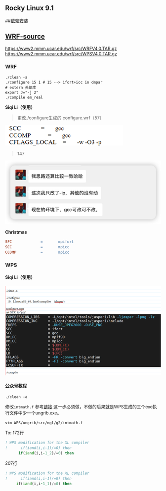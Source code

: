 
## Rocky Linux 9.1

##[依赖安装](https://mp.weixin.qq.com/s?__biz=MzkyNjUwMzQ5Mg==&mid=2247487893&idx=1&sn=65a69f6f6ca48cf9c6fd611a22337602&chksm=c23716bef5409fa8f980df430d8efa5720b4c9c49ad833688baf484d79715eaabd4e8040ba42&cur_album_id=3458810993755750403&scene=189#wechat_redirect)

## [WRF-source](https://www2.mmm.ucar.edu/wrf/src/)
https://www2.mmm.ucar.edu/wrf/src/WRFV4.0.TAR.gz
https://www2.mmm.ucar.edu/wrf/src/WPSV4.0.TAR.gz

### WRF

```shell
./clean -a
./configure 15 1 # 15 --> ifort+icc in dmpar
# extern 外部库
export J="-j 2"
./compile em_real
```

**Siqi Li（使用）**

> 更改./configure生成的 configure.wrf（57）

![image-change1](./pics/changed1.png)

> 147

![image-change2](./pics/changed2.png)

**Christmas**
```makefile
SFC             =       mpifort
SCC             =       mpicc
CCOMP           =       mpicc
```

### WPS

#### **Siqi Li（使用）**

![image-compile_wps](./pics/compile_wps.png)

#### **[公众号教程](https://mp.weixin.qq.com/s/1BJ2b3j3SOj77pQfqaSDmA)**

```shell
./clean -a
```

修改`intmath.f`
参考[链接](https://github.com/jimbresch/WPS-1/blob/master/ungrib/src/ngl/g2/intmath.f)
这一步必须做，不做的后果就是WPS生成的三个exe执行文件中少一个ungrib.exe。

```shell
vim WPS/ungrib/src/ngl/g2/intmath.f
```

To:
172行
```fortran
! WPS modification for the XL compiler
!      if(iand(i,i-1)/=0) then
      if(iand(i,i-1_2)/=0) then
```
207行
```fortran
! WPS modification for the XL compiler
!      if(iand(i,i-1)/=0) then
     if(iand(i,i-1_1)/=0) then
```
